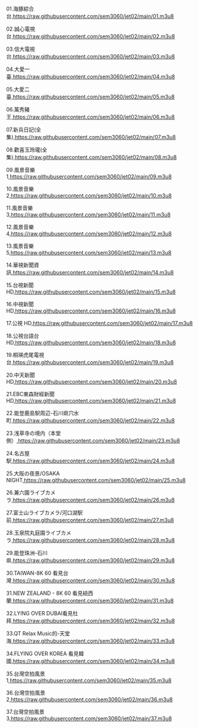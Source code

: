 01.海豚綜合台,https://raw.githubusercontent.com/sem3060/jet02/main/01.m3u8

02.誠心電視台,https://raw.githubusercontent.com/sem3060/jet02/main/02.m3u8

03.信大電視台,https://raw.githubusercontent.com/sem3060/jet02/main/03.m3u8

04.大愛一臺,https://raw.githubusercontent.com/sem3060/jet02/main/04.m3u8

05.大愛二臺,https://raw.githubusercontent.com/sem3060/jet02/main/05.m3u8

06.萬秀豬王,https://raw.githubusercontent.com/sem3060/jet02/main/06.m3u8

07.新兵日記(全集),https://raw.githubusercontent.com/sem3060/jet02/main/07.m3u8

08.歡喜玉玲瓏(全集),https://raw.githubusercontent.com/sem3060/jet02/main/08.m3u8

09.風景音樂1,https://raw.githubusercontent.com/sem3060/jet02/main/09.m3u8

10.風景音樂2,https://raw.githubusercontent.com/sem3060/jet02/main/10.m3u8

11.風景音樂3,https://raw.githubusercontent.com/sem3060/jet02/main/11.m3u8

12.風景音樂4,https://raw.githubusercontent.com/sem3060/jet02/main/12.m3u8

13.風景音樂5,https://raw.githubusercontent.com/sem3060/jet02/main/13.m3u8

14.華視新聞資訊,https://raw.githubusercontent.com/sem3060/jet02/main/14.m3u8

15.台視新聞HD,https://raw.githubusercontent.com/sem3060/jet02/main/15.m3u8

16.中視新聞HD,https://raw.githubusercontent.com/sem3060/jet02/main/16.m3u8

17.公視 HD,https://raw.githubusercontent.com/sem3060/jet02/main/17.m3u8

18.公視台語台 HD,https://raw.githubusercontent.com/sem3060/jet02/main/18.m3u8

19.桐瑛虎尾電視台,https://raw.githubusercontent.com/sem3060/jet02/main/19.m3u8

20.中天新聞HD,https://raw.githubusercontent.com/sem3060/jet02/main/20.m3u8

21.EBC東森財經新聞HD,https://raw.githubusercontent.com/sem3060/jet02/main/21.m3u8

22.能登鹿島駅周辺-石川県穴水町,https://raw.githubusercontent.com/sem3060/jet02/main/22.m3u8

23.浅草寺の境内（本堂側）,https://raw.githubusercontent.com/sem3060/jet02/main/23.m3u8

24.名古屋駅,https://raw.githubusercontent.com/sem3060/jet02/main/24.m3u8

25.大阪の夜景/OSAKA NIGHT,https://raw.githubusercontent.com/sem3060/jet02/main/25.m3u8

26.兼六園ライブカメラ,https://raw.githubusercontent.com/sem3060/jet02/main/26.m3u8

27.富士山ライブカメラ/河口湖駅前,https://raw.githubusercontent.com/sem3060/jet02/main/27.m3u8

28.玉泉院丸庭園ライブカメラ,https://raw.githubusercontent.com/sem3060/jet02/main/28.m3u8

29.能登珠洲-石川県,https://raw.githubusercontent.com/sem3060/jet02/main/29.m3u8

30.TAIWAN-8K 60 看見台灣,https://raw.githubusercontent.com/sem3060/jet02/main/30.m3u8

31.NEW ZEALAND - 8K 60 看見紐西蘭,https://raw.githubusercontent.com/sem3060/jet02/main/31.m3u8

32.LYING OVER DUBAI看見杜拜,https://raw.githubusercontent.com/sem3060/jet02/main/32.m3u8

33.QT Relax Music的-天堂海,https://raw.githubusercontent.com/sem3060/jet02/main/33.m3u8

34.FLYING OVER KOREA 看見韓國,https://raw.githubusercontent.com/sem3060/jet02/main/34.m3u8

35.台灣空拍風景1,https://raw.githubusercontent.com/sem3060/jet02/main/35.m3u8

36.台灣空拍風景2,https://raw.githubusercontent.com/sem3060/jet02/main/36.m3u8

37.台灣空拍風景3,https://raw.githubusercontent.com/sem3060/jet02/main/37.m3u8

